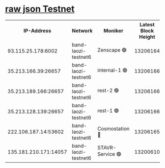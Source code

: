 
[raw json Testnet](https://rpc-check.bandt.stavr.tech/bandt/rpcbandt_result.json)
=

<table><tr><th>IP-Address</th><th>Network</th><th>Moniker</th><th>Latest Block Height</th><th>Earliest Block Height</th><th>Catching Up</th><th>Voting Power</th><th>Scan Time</th></tr><tr><td>93.115.25.178:6002</td><td>band-laozi-testnet6</td><td>Zenscape 🟢</td><td>13206164</td><td>12460001</td><td>False</td><td>0</td><td>2023-11-24T02:44:28.063984024UTC</td></tr><tr><td>35.213.166.39:26657</td><td>band-laozi-testnet6</td><td>internal-1 🟢</td><td>13206166</td><td>13106166</td><td>False</td><td>0</td><td>2023-11-24T02:44:32.817420357UTC</td></tr><tr><td>35.213.189.166:26657</td><td>band-laozi-testnet6</td><td>rest-2 🟢</td><td>13206166</td><td>13106166</td><td>False</td><td>0</td><td>2023-11-24T02:44:34.013589008UTC</td></tr><tr><td>35.213.128.139:26657</td><td>band-laozi-testnet6</td><td>rest-1 🟢</td><td>13206166</td><td>13106166</td><td>False</td><td>0</td><td>2023-11-24T02:44:37.659991364UTC</td></tr><tr><td>222.106.187.14:53602</td><td>band-laozi-testnet6</td><td>Cosmostation 🔴</td><td>13206165</td><td>13177501</td><td>False</td><td>2203223</td><td>2023-11-24T02:44:29.601043581UTC</td></tr><tr><td>135.181.210.171:14057</td><td>band-laozi-testnet6</td><td>STAVR-Service 🟢</td><td>13200610</td><td>13199001</td><td>False</td><td>0</td><td>2023-11-24T02:44:28.414975567UTC</td></tr></table>
